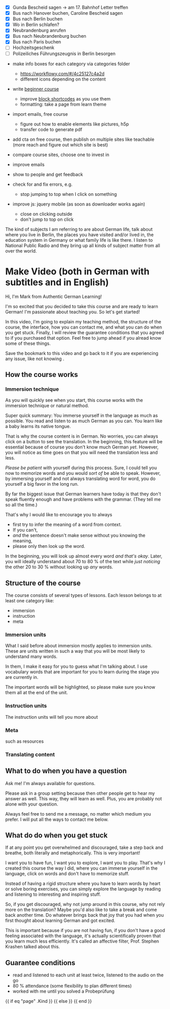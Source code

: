 - [x] Gunda Bescheid sagen -> am 17. Bahnhof Letter treffen
- [x] Bus nach Hanover buchen, Caroline Bescheid sagen
- [x] Bus nach Berlin buchen
- [x] Wo in Berlin schlafen?
- [x] Neubrandenburg anrufen
- [x] Bus nach Neubrandenburg buchen
- [x] Bus nach Paris buchen
- [ ] Hochzeitsgeschenk
- [ ] Polizeiliches Führungszeugnis in Berlin besorgen

- make info boxes for each category via categories folder
   - https://workflowy.com/#/4c25127c4a2d
   - different icons depending on the content
- write [beginner course](https://workflowy.com/#/9f92ea0ffc1a)
  - improve [block shortcodes](https://workflowy.com/#/ed7893496de8) as you use them
   - formatting: take a page from learn theme
- import emails, free course
  - figure out how to enable elements like pictures, h5p
  - transfer code to generate pdf
- add cta on free course, then publish on multiple sites like teachable (more reach and figure out which site is best)
- compare course sites, choose one to invest in
- improve emails
- show to people and get feedback
- check for and fix errors, e.g.
  - stop jumping to top when I click on something


- improve js: jquery mobile (as soon as downloader works again)
  - close on clicking outside
  - don't jump to top on click

 The kind of subjects I am referring to are about German life, talk about where you live in Berlin, the places you have visited and/or lived in, the education system in Germany or what family life is like there.  I listen to National Public Radio and they bring up all kinds of subject matter from all over the world.

# Make Video (both in German with subtitles and in English)

Hi, I'm Mark from Authentic German Learning!

I'm so excited that you decided to take this course and are ready to learn German! I'm passionate about teaching you. So let's get started!

In this video, I'm going to explain my teaching method, the structure of the course, the interface, how you can contact me, and what you can do when you get stuck. Finally, I will review the guarantee conditions that you agreed to if you purchased that option.
Feel free to jump ahead if you alread know some of these things.

Save the bookmark to this video and go back to it if you are experiencing any issue, like not knowing .

## How the course works

### Immersion technique

As you will quickly see when you start, this course works with the immersion technique or natural method.

Super quick summary: You immerse yourself in the language as much as possible. You read and listen to as much German as you can.
You learn like a baby learns its native tongue.

That is why the course content is in German. No worries, you can always click on a button to see the translation.
In the beginning, this feature will be essential because of course you don't know much German *yet*. However, you will notice as time goes on that you will need the translation less and less.

*Please be patient* with yourself during this process.
Sure, I could tell you now to memorize words and you would *sort of* be able to speak. However, by immersing yourself and not always translating word for word, you do yourself a big favor in the long run.

By far the biggest issue that German learners have today is that they don't speak fluently enough and have problems with the grammar. (They tell me so all the time.)

That's why I would like to encourage you to always
- first try to infer the meaning of a word from context.
- If you can't,
- *and* the sentence doesn't make sense without you knowing the meaning,
- please only then look up the word.

In the beginning, you will look up almost every word *and that's okay*.
Later, you will ideally understand about 70 to 80 % of the text while *just noticing* the other 20 to 30 % without looking up *any* words.

## Structure of the course

The course consists of several types of lessons. Each lesson belongs to at least one category like:

- immersion
- instruction
- meta

### Immersion units

What I said before about immersion mostly applies to immersion units. These are units written in such a way that you will be most likely to understand many words.

In them, I make it easy for you to guess what I'm talking about. I use vocabulary words that are important for you to learn during the stage you are currently in.

The important words will be highlighted, so please make sure you know them all at the end of the unit.

### Instruction units

The instruction units will tell you more about

### Meta

such as resources

### Translating content

###

## What to do when you have a question

Ask me! I'm always available for questions.

Please ask in a group setting because then other people get to hear my answer as well. This way, they will learn as well.
Plus, you are probably not alone with your question.

Always feel free to send me a message, no matter which medium you prefer. I will put all the ways to contact me below.

## What do do when you get stuck

If at any point you get overwhelmed and discouraged, take a step back and breathe, both literally and metaphorically. This is very important!

I want you to have fun, I want you to explore, I want you to play. That's why I created this course the way I did, where you can immerse yourself in the language, click on words and don't have to memorize stuff.

Instead of having a rigid structure where you have to learn words by heart or solve boring exercises, you can simply explore the language by reading and listening to interesting and inspiring stuff.

So, if you get discouraged, why not jump around in this course, why not rely more on the translation? Maybe you'd also like to take a break and come back another time. Do whatever brings back that joy that you had when you first thought about learning German and got excited.

This is important because if you are not having fun, if you don't have a good feeling associated with the language, it's actually scientifically proven that you learn much less efficiently. It's called an affective filter, Prof. Stephen Krashen talked about this.

## Guarantee conditions

- read and listened to each unit at least twice, listened to the audio on the go
- 80 % attendance (some flexibility to plan different times)
- worked with me until you solved a Probeprüfung

{{ if eq "page" .Kind }}
{{ else }}
{{ end }}